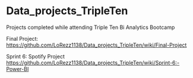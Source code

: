 # Data_projects_TripleTen
Projects completed while attending Triple Ten Bi Analytics Bootcamp

Final Project:
https://github.com/LoRezz1138/Data_projects_TripleTen/wiki/Final-Project

Sprint 6: Spotify Project
https://github.com/LoRezz1138/Data_projects_TripleTen/wiki/Sprint-6:-Power-BI
